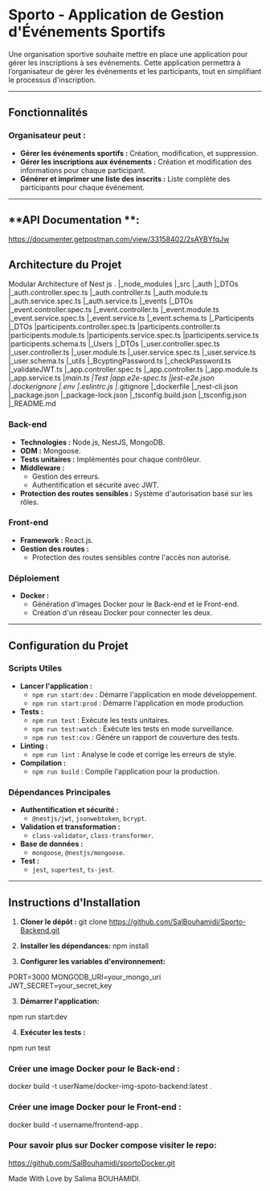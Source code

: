 # Sporto - Application de Gestion d'Événements Sportifs

Une organisation sportive souhaite mettre en place une application pour gérer les inscriptions à ses événements. Cette application permettra à l’organisateur de gérer les événements et les participants, tout en simplifiant le processus d'inscription.

---

## **Fonctionnalités**

### **Organisateur peut :**
- **Gérer les événements sportifs :** Création, modification, et suppression.
- **Gérer les inscriptions aux événements :** Création et modification des informations pour chaque participant.
- **Générer et imprimer une liste des inscrits :** Liste complète des participants pour chaque événement.

---
## **API Documentation **:
https://documenter.getpostman.com/view/33158402/2sAYBYfqJw

## **Architecture du Projet**
Modular Architecture of Nest js .
|_node_modules
|_src
  |_auth
    |_DTOs
    |_auth.controller.spec.ts
    |_auth.controller.ts
    |_auth.module.ts
    |_auth.service.spec.ts
    |_auth.service.ts
  |_events
    |_DTOs
    |_event.controller.spec.ts
    |_event.controller.ts
    |_event.module.ts
    |_event.service.spec.ts
    |_event.service.ts
    |_event.schema.ts
  |_Participents
    |_DTOs
    |participents.controller.spec.ts
    |participents.controller.ts
    |participents.module.ts
    |participents.service.spec.ts
    |participents.service.ts
    |participents.schema.ts
  |_Users
    |_DTOs
    |_user.controller.spec.ts
    |_user.controller.ts
    |_user.module.ts
    |_user.service.spec.ts
    |_user.service.ts
    |_user.schema.ts
  |_utils
    |_BcyptingPassword.ts
    |_checkPassword.ts
    |_validateJWT.ts
  |_app.controller.spec.ts
  |_app.controller.ts
  |_app.module.ts
  |_app.service.ts
  |_main.ts
  |_Test
    |_app.e2e-spec.ts
    |_jest-e2e.json
  |_.dockerignore
  |_.env
  |_.eslintrc.js
  |_.gitignore
  |_dockerfile
  |_nest-cli.json
  |_package.json
  |_package-lock.json
  |_tsconfig.build.json
  |_tsconfig.json
  |_README.md

### **Back-end**
- **Technologies :** Node.js, NestJS, MongoDB.
- **ODM :** Mongoose.
- **Tests unitaires :** Implémentés pour chaque contrôleur.
- **Middleware :** 
  - Gestion des erreurs.
  - Authentification et sécurité avec JWT.
- **Protection des routes sensibles :** Système d'autorisation basé sur les rôles.

### **Front-end**
- **Framework :** React.js.
- **Gestion des routes :** 
  - Protection des routes sensibles contre l'accès non autorisé.

### **Déploiement**
- **Docker :** 
  - Génération d'images Docker pour le Back-end et le Front-end.
  - Création d'un réseau Docker pour connecter les deux.
  
---

## **Configuration du Projet**

### **Scripts Utiles**
- **Lancer l'application :**
  - `npm run start:dev` : Démarre l'application en mode développement.
  - `npm run start:prod` : Démarre l'application en mode production.
- **Tests :**
  - `npm run test` : Exécute les tests unitaires.
  - `npm run test:watch` : Exécute les tests en mode surveillance.
  - `npm run test:cov` : Génére un rapport de couverture des tests.
- **Linting :**
  - `npm run lint` : Analyse le code et corrige les erreurs de style.
- **Compilation :**
  - `npm run build` : Compile l'application pour la production.

### **Dépendances Principales**
- **Authentification et sécurité :**
  - `@nestjs/jwt`, `jsonwebtoken`, `bcrypt`.
- **Validation et transformation :**
  - `class-validator`, `class-transformer`.
- **Base de données :**
  - `mongoose`, `@nestjs/mongoose`.
- **Test :**
  - `jest`, `supertest`, `ts-jest`.

---

## **Instructions d'Installation**

1. **Cloner le dépôt :**
   git clone https://github.com/SalBouhamidi/Sporto-Backend.git


2. **Installer les dépendances:**
npm install

3. **Configurer les variables d'environnement:**

PORT=3000
MONGODB_URI=your_mongo_uri
JWT_SECRET=your_secret_key

3. **Démarrer l'application:**

npm run start:dev

4. **Exécuter les tests :**

npm run test

### Créer une image Docker pour le Back-end :
docker build -t userName/docker-img-spoto-backend:latest .
### Créer une image Docker pour le Front-end :
docker build -t username/frontend-app .
### Pour savoir plus sur Docker compose visiter le repo:
https://github.com/SalBouhamidi/sportoDocker.git

Made With Love by Salima BOUHAMIDI.










